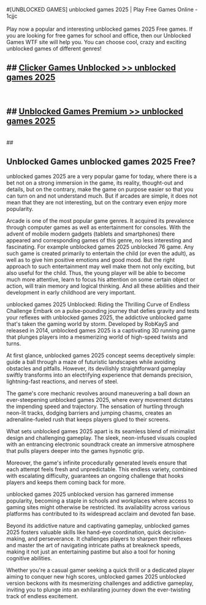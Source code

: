 #[UNBLOCKED GAMES] unblocked games 2025 | Play Free Games Online - 1cjjc <br>
<br>
Play now a popular and interesting unblocked games 2025 Free games. If you are looking for free games for school and office, then our Unblocked Games WTF site will help you. You can choose cool, crazy and exciting unblocked games of different genres!


## ##  [Clicker Games Unblocked >> unblocked games 2025](http://freeplayer.one?title=unblocked_games_2025&ref=22)
  <br>

##  ## [Unblocked Games Premium >> unblocked games 2025](http://freeplayer.one?title=unblocked_games_2025&ref=22)
  <br>
  ##



## Unblocked Games unblocked games 2025 Free?

unblocked games 2025 are a very popular game for today, where there is a bet not on a strong immersion in the game, its reality, thought-out and details, but on the contrary, make the game on purpose easier so that you can turn on and not understand much. But if arcades are simple, it does not mean that they are not interesting, but on the contrary even enjoy more popularity.

Arcade is one of the most popular game genres. It acquired its prevalence through computer games as well as entertainment for consoles. With the advent of mobile modern gadgets (tablets and smartphones) there appeared and corresponding games of this genre, no less interesting and fascinating. For example unblocked games 2025 unblocked 76 game. Any such game is created primarily to entertain the child (or even the adult), as well as to give him positive emotions and good mood. But the right approach to such entertainment may well make them not only exciting, but also useful for the child. Thus, the young player will be able to become much more attentive, learn to focus his attention on some certain object or action, will train memory and logical thinking. And all these abilities and their development in early childhood are very important.

unblocked games 2025 Unblocked: Riding the Thrilling Curve of Endless Challenge
Embark on a pulse-pounding journey that defies gravity and tests your reflexes with unblocked games 2025, the addictive unblocked game that's taken the gaming world by storm. Developed by RobKayS and released in 2014, unblocked games 2025 is a captivating 3D running game that plunges players into a mesmerizing world of high-speed twists and turns.

At first glance, unblocked games 2025 concept seems deceptively simple: guide a ball through a maze of futuristic landscapes while avoiding obstacles and pitfalls. However, its devilishly straightforward gameplay swiftly transforms into an electrifying experience that demands precision, lightning-fast reactions, and nerves of steel.

The game's core mechanic revolves around maneuvering a ball down an ever-steepening unblocked games 2025, where every movement dictates the impending speed and trajectory. The sensation of hurtling through neon-lit tracks, dodging barriers and jumping chasms, creates an adrenaline-fueled rush that keeps players glued to their screens.

What sets unblocked games 2025 apart is its seamless blend of minimalist design and challenging gameplay. The sleek, neon-infused visuals coupled with an entrancing electronic soundtrack create an immersive atmosphere that pulls players deeper into the games hypnotic grip.

Moreover, the game's infinite procedurally generated levels ensure that each attempt feels fresh and unpredictable. This endless variety, combined with escalating difficulty, guarantees an ongoing challenge that hooks players and keeps them coming back for more.

unblocked games 2025 unblocked version has garnered immense popularity, becoming a staple in schools and workplaces where access to gaming sites might otherwise be restricted. Its availability across various platforms has contributed to its widespread acclaim and devoted fan base.

Beyond its addictive nature and captivating gameplay, unblocked games 2025 fosters valuable skills like hand-eye coordination, quick decision-making, and perseverance. It challenges players to sharpen their reflexes and master the art of navigating intricate paths at breakneck speeds, making it not just an entertaining pastime but also a tool for honing cognitive abilities.

Whether you're a casual gamer seeking a quick thrill or a dedicated player aiming to conquer new high scores, unblocked games 2025 unblocked version beckons with its mesmerizing challenges and addictive gameplay, inviting you to plunge into an exhilarating journey down the ever-twisting track of endless excitement.